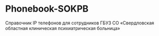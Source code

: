 # Phonebook-SOKPB
Справочник IP телефонов для сотрудников ГБУЗ СО «Свердловская областная клиническая психиатрическая больница» 
